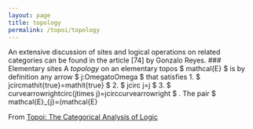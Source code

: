 ```yaml
---
layout: page
title: topology
permalink: /topoi/topology
---
```

An extensive discussion of sites and logical operations on related categories can be found in the article [74] by Gonzalo Reyes. ### Elementary sites A _topology_ on an elementary topos $ mathcal{E} $ is by definition any arrow $ j:OmegatoOmega $ that satisfies 1. $ jcircmathit{true}=mathit{true} $ 2. $ jcirc j=j $ 3. $ curvearrowrightcirc(jtimes j)=jcirccurvearrowright $ . The pair $ mathcal{E}_{j}=(mathcal{E}


From [Topoi: The Categorical Analysis of Logic](https://mathgloss.github.io/MathGloss/topoi.html)